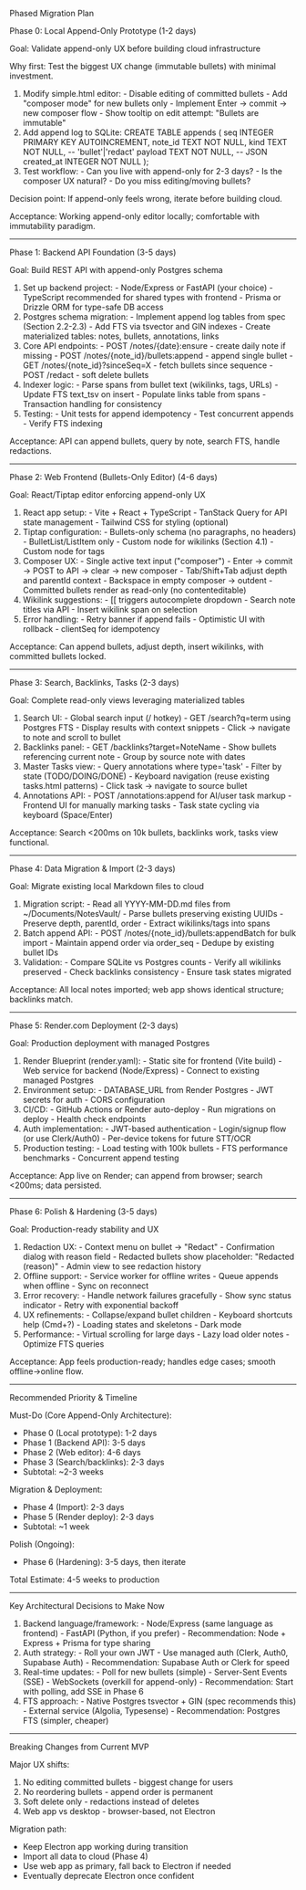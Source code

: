 Phased Migration Plan

  Phase 0: Local Append-Only Prototype (1-2 days)

  Goal: Validate append-only UX before building cloud infrastructure

  Why first: Test the biggest UX change (immutable bullets) with minimal investment.

  1. Modify simple.html editor:
    - Disable editing of committed bullets
    - Add "composer mode" for new bullets only
    - Implement Enter → commit → new composer flow
    - Show tooltip on edit attempt: "Bullets are immutable"
  2. Add append log to SQLite:
  CREATE TABLE appends (
    seq INTEGER PRIMARY KEY AUTOINCREMENT,
    note_id TEXT NOT NULL,
    kind TEXT NOT NULL,  -- 'bullet'|'redact'
    payload TEXT NOT NULL,  -- JSON
    created_at INTEGER NOT NULL
  );
  3. Test workflow:
    - Can you live with append-only for 2-3 days?
    - Is the composer UX natural?
    - Do you miss editing/moving bullets?

  Decision point: If append-only feels wrong, iterate before building cloud.

  Acceptance: Working append-only editor locally; comfortable with immutability paradigm.

  ---
  Phase 1: Backend API Foundation (3-5 days)

  Goal: Build REST API with append-only Postgres schema

  1. Set up backend project:
    - Node/Express or FastAPI (your choice)
    - TypeScript recommended for shared types with frontend
    - Prisma or Drizzle ORM for type-safe DB access
  2. Postgres schema migration:
    - Implement append log tables from spec (Section 2.2-2.3)
    - Add FTS via tsvector and GIN indexes
    - Create materialized tables: notes, bullets, annotations, links
  3. Core API endpoints:
    - POST /notes/{date}:ensure - create daily note if missing
    - POST /notes/{note_id}/bullets:append - append single bullet
    - GET /notes/{note_id}?sinceSeq=X - fetch bullets since sequence
    - POST /redact - soft delete bullets
  4. Indexer logic:
    - Parse spans from bullet text (wikilinks, tags, URLs)
    - Update FTS text_tsv on insert
    - Populate links table from spans
    - Transaction handling for consistency
  5. Testing:
    - Unit tests for append idempotency
    - Test concurrent appends
    - Verify FTS indexing

  Acceptance: API can append bullets, query by note, search FTS, handle redactions.

  ---
  Phase 2: Web Frontend (Bullets-Only Editor) (4-6 days)

  Goal: React/Tiptap editor enforcing append-only UX

  1. React app setup:
    - Vite + React + TypeScript
    - TanStack Query for API state management
    - Tailwind CSS for styling (optional)
  2. Tiptap configuration:
    - Bullets-only schema (no paragraphs, no headers)
    - BulletList/ListItem only
    - Custom node for wikilinks (Section 4.1)
    - Custom node for tags
  3. Composer UX:
    - Single active text input ("composer")
    - Enter → commit → POST to API → clear → new composer
    - Tab/Shift+Tab adjust depth and parentId context
    - Backspace in empty composer → outdent
    - Committed bullets render as read-only (no contenteditable)
  4. Wikilink suggestions:
    - [[ triggers autocomplete dropdown
    - Search note titles via API
    - Insert wikilink span on selection
  5. Error handling:
    - Retry banner if append fails
    - Optimistic UI with rollback
    - clientSeq for idempotency

  Acceptance: Can append bullets, adjust depth, insert wikilinks, with committed bullets locked.

  ---
  Phase 3: Search, Backlinks, Tasks (2-3 days)

  Goal: Complete read-only views leveraging materialized tables

  1. Search UI:
    - Global search input (/ hotkey)
    - GET /search?q=term using Postgres FTS
    - Display results with context snippets
    - Click → navigate to note and scroll to bullet
  2. Backlinks panel:
    - GET /backlinks?target=NoteName
    - Show bullets referencing current note
    - Group by source note with dates
  3. Master Tasks view:
    - Query annotations where type='task'
    - Filter by state (TODO/DOING/DONE)
    - Keyboard navigation (reuse existing tasks.html patterns)
    - Click task → navigate to source bullet
  4. Annotations API:
    - POST /annotations:append for AI/user task markup
    - Frontend UI for manually marking tasks
    - Task state cycling via keyboard (Space/Enter)

  Acceptance: Search <200ms on 10k bullets, backlinks work, tasks view functional.

  ---
  Phase 4: Data Migration & Import (2-3 days)

  Goal: Migrate existing local Markdown files to cloud

  1. Migration script:
    - Read all YYYY-MM-DD.md files from ~/Documents/NotesVault/
    - Parse bullets preserving existing UUIDs
    - Preserve depth, parentId, order
    - Extract wikilinks/tags into spans
  2. Batch append API:
    - POST /notes/{note_id}/bullets:appendBatch for bulk import
    - Maintain append order via order_seq
    - Dedupe by existing bullet IDs
  3. Validation:
    - Compare SQLite vs Postgres counts
    - Verify all wikilinks preserved
    - Check backlinks consistency
    - Ensure task states migrated

  Acceptance: All local notes imported; web app shows identical structure; backlinks match.

  ---
  Phase 5: Render.com Deployment (2-3 days)

  Goal: Production deployment with managed Postgres

  1. Render Blueprint (render.yaml):
    - Static site for frontend (Vite build)
    - Web service for backend (Node/Express)
    - Connect to existing managed Postgres
  2. Environment setup:
    - DATABASE_URL from Render Postgres
    - JWT secrets for auth
    - CORS configuration
  3. CI/CD:
    - GitHub Actions or Render auto-deploy
    - Run migrations on deploy
    - Health check endpoints
  4. Auth implementation:
    - JWT-based authentication
    - Login/signup flow (or use Clerk/Auth0)
    - Per-device tokens for future STT/OCR
  5. Production testing:
    - Load testing with 100k bullets
    - FTS performance benchmarks
    - Concurrent append testing

  Acceptance: App live on Render; can append from browser; search <200ms; data persisted.

  ---
  Phase 6: Polish & Hardening (3-5 days)

  Goal: Production-ready stability and UX

  1. Redaction UX:
    - Context menu on bullet → "Redact"
    - Confirmation dialog with reason field
    - Redacted bullets show placeholder: "Redacted (reason)"
    - Admin view to see redaction history
  2. Offline support:
    - Service worker for offline writes
    - Queue appends when offline
    - Sync on reconnect
  3. Error recovery:
    - Handle network failures gracefully
    - Show sync status indicator
    - Retry with exponential backoff
  4. UX refinements:
    - Collapse/expand bullet children
    - Keyboard shortcuts help (Cmd+?)
    - Loading states and skeletons
    - Dark mode
  5. Performance:
    - Virtual scrolling for large days
    - Lazy load older notes
    - Optimize FTS queries

  Acceptance: App feels production-ready; handles edge cases; smooth offline→online flow.

  ---
  Recommended Priority & Timeline

  Must-Do (Core Append-Only Architecture):
  - Phase 0 (Local prototype): 1-2 days
  - Phase 1 (Backend API): 3-5 days
  - Phase 2 (Web editor): 4-6 days
  - Phase 3 (Search/backlinks): 2-3 days
  - Subtotal: ~2-3 weeks

  Migration & Deployment:
  - Phase 4 (Import): 2-3 days
  - Phase 5 (Render deploy): 2-3 days
  - Subtotal: ~1 week

  Polish (Ongoing):
  - Phase 6 (Hardening): 3-5 days, then iterate

  Total Estimate: 4-5 weeks to production

  ---
  Key Architectural Decisions to Make Now

  1. Backend language/framework:
    - Node/Express (same language as frontend)
    - FastAPI (Python, if you prefer)
    - Recommendation: Node + Express + Prisma for type sharing
  2. Auth strategy:
    - Roll your own JWT
    - Use managed auth (Clerk, Auth0, Supabase Auth)
    - Recommendation: Supabase Auth or Clerk for speed
  3. Real-time updates:
    - Poll for new bullets (simple)
    - Server-Sent Events (SSE)
    - WebSockets (overkill for append-only)
    - Recommendation: Start with polling, add SSE in Phase 6
  4. FTS approach:
    - Native Postgres tsvector + GIN (spec recommends this)
    - External service (Algolia, Typesense)
    - Recommendation: Postgres FTS (simpler, cheaper)

  ---
  Breaking Changes from Current MVP

  Major UX shifts:
  1. No editing committed bullets - biggest change for users
  2. No reordering bullets - append order is permanent
  3. Soft delete only - redactions instead of deletes
  4. Web app vs desktop - browser-based, not Electron

  Migration path:
  - Keep Electron app working during transition
  - Import all data to cloud (Phase 4)
  - Use web app as primary, fall back to Electron if needed
  - Eventually deprecate Electron once confident

